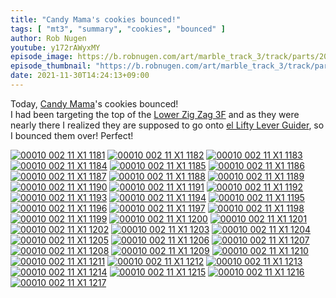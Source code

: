 ```yaml
---
title: "Candy Mama's cookies bounced!"
tags: [ "mt3", "summary", "cookies", "bounced" ]
author: Rob Nugen
youtube: y172rAWyxMY
episode_image: https://b.robnugen.com/art/marble_track_3/track/parts/2021/2021_nov_30_candy_mamas_bouncing_cookies.jpg
episode_thumbnail: "https://b.robnugen.com/art/marble_track_3/track/parts/2021/thumbs/2021_nov_30_candy_mamas_bouncing_cookies.jpg"
date: 2021-11-30T14:24:13+09:00
---
```


Today, [Candy Mama](/workers/candy_mama/)'s cookies bounced!  
I had been targeting the top of the
[Lower Zig Zag 3F](/parts/lower-zig-zag-3f/)
and as they were nearly there I realized they are supposed to go onto
[el Lifty Lever Guider](/parts/el-lifty-lever-guider/),
so I bounced them over!  Perfect!

[![00010 002 11 X1 1181](//b.robnugen.com/art/marble_track_3/frames/2021/thumbs/00010_002_11_X1_1181.jpg)](//b.robnugen.com/art/marble_track_3/frames/2021/00010_002_11_X1_1181.jpg)
[![00010 002 11 X1 1182](//b.robnugen.com/art/marble_track_3/frames/2021/thumbs/00010_002_11_X1_1182.jpg)](//b.robnugen.com/art/marble_track_3/frames/2021/00010_002_11_X1_1182.jpg)
[![00010 002 11 X1 1183](//b.robnugen.com/art/marble_track_3/frames/2021/thumbs/00010_002_11_X1_1183.jpg)](//b.robnugen.com/art/marble_track_3/frames/2021/00010_002_11_X1_1183.jpg)
[![00010 002 11 X1 1184](//b.robnugen.com/art/marble_track_3/frames/2021/thumbs/00010_002_11_X1_1184.jpg)](//b.robnugen.com/art/marble_track_3/frames/2021/00010_002_11_X1_1184.jpg)
[![00010 002 11 X1 1185](//b.robnugen.com/art/marble_track_3/frames/2021/thumbs/00010_002_11_X1_1185.jpg)](//b.robnugen.com/art/marble_track_3/frames/2021/00010_002_11_X1_1185.jpg)
[![00010 002 11 X1 1186](//b.robnugen.com/art/marble_track_3/frames/2021/thumbs/00010_002_11_X1_1186.jpg)](//b.robnugen.com/art/marble_track_3/frames/2021/00010_002_11_X1_1186.jpg)
[![00010 002 11 X1 1187](//b.robnugen.com/art/marble_track_3/frames/2021/thumbs/00010_002_11_X1_1187.jpg)](//b.robnugen.com/art/marble_track_3/frames/2021/00010_002_11_X1_1187.jpg)
[![00010 002 11 X1 1188](//b.robnugen.com/art/marble_track_3/frames/2021/thumbs/00010_002_11_X1_1188.jpg)](//b.robnugen.com/art/marble_track_3/frames/2021/00010_002_11_X1_1188.jpg)
[![00010 002 11 X1 1189](//b.robnugen.com/art/marble_track_3/frames/2021/thumbs/00010_002_11_X1_1189.jpg)](//b.robnugen.com/art/marble_track_3/frames/2021/00010_002_11_X1_1189.jpg)
[![00010 002 11 X1 1190](//b.robnugen.com/art/marble_track_3/frames/2021/thumbs/00010_002_11_X1_1190.jpg)](//b.robnugen.com/art/marble_track_3/frames/2021/00010_002_11_X1_1190.jpg)
[![00010 002 11 X1 1191](//b.robnugen.com/art/marble_track_3/frames/2021/thumbs/00010_002_11_X1_1191.jpg)](//b.robnugen.com/art/marble_track_3/frames/2021/00010_002_11_X1_1191.jpg)
[![00010 002 11 X1 1192](//b.robnugen.com/art/marble_track_3/frames/2021/thumbs/00010_002_11_X1_1192.jpg)](//b.robnugen.com/art/marble_track_3/frames/2021/00010_002_11_X1_1192.jpg)
[![00010 002 11 X1 1193](//b.robnugen.com/art/marble_track_3/frames/2021/thumbs/00010_002_11_X1_1193.jpg)](//b.robnugen.com/art/marble_track_3/frames/2021/00010_002_11_X1_1193.jpg)
[![00010 002 11 X1 1194](//b.robnugen.com/art/marble_track_3/frames/2021/thumbs/00010_002_11_X1_1194.jpg)](//b.robnugen.com/art/marble_track_3/frames/2021/00010_002_11_X1_1194.jpg)
[![00010 002 11 X1 1195](//b.robnugen.com/art/marble_track_3/frames/2021/thumbs/00010_002_11_X1_1195.jpg)](//b.robnugen.com/art/marble_track_3/frames/2021/00010_002_11_X1_1195.jpg)
[![00010 002 11 X1 1196](//b.robnugen.com/art/marble_track_3/frames/2021/thumbs/00010_002_11_X1_1196.jpg)](//b.robnugen.com/art/marble_track_3/frames/2021/00010_002_11_X1_1196.jpg)
[![00010 002 11 X1 1197](//b.robnugen.com/art/marble_track_3/frames/2021/thumbs/00010_002_11_X1_1197.jpg)](//b.robnugen.com/art/marble_track_3/frames/2021/00010_002_11_X1_1197.jpg)
[![00010 002 11 X1 1198](//b.robnugen.com/art/marble_track_3/frames/2021/thumbs/00010_002_11_X1_1198.jpg)](//b.robnugen.com/art/marble_track_3/frames/2021/00010_002_11_X1_1198.jpg)
[![00010 002 11 X1 1199](//b.robnugen.com/art/marble_track_3/frames/2021/thumbs/00010_002_11_X1_1199.jpg)](//b.robnugen.com/art/marble_track_3/frames/2021/00010_002_11_X1_1199.jpg)
[![00010 002 11 X1 1200](//b.robnugen.com/art/marble_track_3/frames/2021/thumbs/00010_002_11_X1_1200.jpg)](//b.robnugen.com/art/marble_track_3/frames/2021/00010_002_11_X1_1200.jpg)
[![00010 002 11 X1 1201](//b.robnugen.com/art/marble_track_3/frames/2021/thumbs/00010_002_11_X1_1201.jpg)](//b.robnugen.com/art/marble_track_3/frames/2021/00010_002_11_X1_1201.jpg)
[![00010 002 11 X1 1202](//b.robnugen.com/art/marble_track_3/frames/2021/thumbs/00010_002_11_X1_1202.jpg)](//b.robnugen.com/art/marble_track_3/frames/2021/00010_002_11_X1_1202.jpg)
[![00010 002 11 X1 1203](//b.robnugen.com/art/marble_track_3/frames/2021/thumbs/00010_002_11_X1_1203.jpg)](//b.robnugen.com/art/marble_track_3/frames/2021/00010_002_11_X1_1203.jpg)
[![00010 002 11 X1 1204](//b.robnugen.com/art/marble_track_3/frames/2021/thumbs/00010_002_11_X1_1204.jpg)](//b.robnugen.com/art/marble_track_3/frames/2021/00010_002_11_X1_1204.jpg)
[![00010 002 11 X1 1205](//b.robnugen.com/art/marble_track_3/frames/2021/thumbs/00010_002_11_X1_1205.jpg)](//b.robnugen.com/art/marble_track_3/frames/2021/00010_002_11_X1_1205.jpg)
[![00010 002 11 X1 1206](//b.robnugen.com/art/marble_track_3/frames/2021/thumbs/00010_002_11_X1_1206.jpg)](//b.robnugen.com/art/marble_track_3/frames/2021/00010_002_11_X1_1206.jpg)
[![00010 002 11 X1 1207](//b.robnugen.com/art/marble_track_3/frames/2021/thumbs/00010_002_11_X1_1207.jpg)](//b.robnugen.com/art/marble_track_3/frames/2021/00010_002_11_X1_1207.jpg)
[![00010 002 11 X1 1208](//b.robnugen.com/art/marble_track_3/frames/2021/thumbs/00010_002_11_X1_1208.jpg)](//b.robnugen.com/art/marble_track_3/frames/2021/00010_002_11_X1_1208.jpg)
[![00010 002 11 X1 1209](//b.robnugen.com/art/marble_track_3/frames/2021/thumbs/00010_002_11_X1_1209.jpg)](//b.robnugen.com/art/marble_track_3/frames/2021/00010_002_11_X1_1209.jpg)
[![00010 002 11 X1 1210](//b.robnugen.com/art/marble_track_3/frames/2021/thumbs/00010_002_11_X1_1210.jpg)](//b.robnugen.com/art/marble_track_3/frames/2021/00010_002_11_X1_1210.jpg)
[![00010 002 11 X1 1211](//b.robnugen.com/art/marble_track_3/frames/2021/thumbs/00010_002_11_X1_1211.jpg)](//b.robnugen.com/art/marble_track_3/frames/2021/00010_002_11_X1_1211.jpg)
[![00010 002 11 X1 1212](//b.robnugen.com/art/marble_track_3/frames/2021/thumbs/00010_002_11_X1_1212.jpg)](//b.robnugen.com/art/marble_track_3/frames/2021/00010_002_11_X1_1212.jpg)
[![00010 002 11 X1 1213](//b.robnugen.com/art/marble_track_3/frames/2021/thumbs/00010_002_11_X1_1213.jpg)](//b.robnugen.com/art/marble_track_3/frames/2021/00010_002_11_X1_1213.jpg)
[![00010 002 11 X1 1214](//b.robnugen.com/art/marble_track_3/frames/2021/thumbs/00010_002_11_X1_1214.jpg)](//b.robnugen.com/art/marble_track_3/frames/2021/00010_002_11_X1_1214.jpg)
[![00010 002 11 X1 1215](//b.robnugen.com/art/marble_track_3/frames/2021/thumbs/00010_002_11_X1_1215.jpg)](//b.robnugen.com/art/marble_track_3/frames/2021/00010_002_11_X1_1215.jpg)
[![00010 002 11 X1 1216](//b.robnugen.com/art/marble_track_3/frames/2021/thumbs/00010_002_11_X1_1216.jpg)](//b.robnugen.com/art/marble_track_3/frames/2021/00010_002_11_X1_1216.jpg)
[![00010 002 11 X1 1217](//b.robnugen.com/art/marble_track_3/frames/2021/thumbs/00010_002_11_X1_1217.jpg)](//b.robnugen.com/art/marble_track_3/frames/2021/00010_002_11_X1_1217.jpg)
